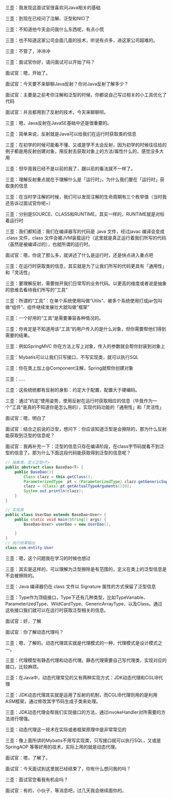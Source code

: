 三歪：我发现这面试官很喜欢问Java相关的基础

三歪：到现在已经问了注解、泛型和NIO了

三歪：不知道他今天会问我什么东西呢，有点小慌

三歪：也不知道这家公司会面几面的技术，听说有点多，进这家公司超难的。

三歪：不管了，冲冲冲

三歪：面试官你好，请问面试可以开始了吗？

面试官：嗯，开始了。

面试官：今天要不来聊聊Java反射？你对Java反射了解多少？

面试官：主要是之前考你注解和泛型的时候，你都说自己写过相关的小工具优化了代码

面试官：并且都用到了反射的技术，今天来聊聊呗。

三歪：嗯，Java反射在JavaSE基础中还是很重要的。

三歪：简单来说，反射就是Java可以给我们在运行时获取类的信息

三歪：在初学的时候可能看不懂、又或是学不太会反射，因为初学的时候往往给的例子都是用反射创建对象，用反射去获取对象上的方法/属性什么的，感觉没多大用

三歪：但毕竟我已经不是以前的我了，跟以前的看法就不一样了。

三歪：理解反射重点就在于理解什么是「运行时」，为什么我们要在「运行时」获取类的信息

三歪：在当时学注解的时候，我们可以发现注解的生命周期有三个枚举值（当时我还告诉过面试官你呢~）

三歪：分别是SOURCE、CLASS和RUNTIME，其实一样的，RUNTIME就是对标着运行时

三歪：我们都知道：我们在编译器写的代码是 .java 文件，经过javac 编译会变成 .class 文件，class 文件会被JVM装载运行（这里就是真正运行着我们所写的代码（虽然是被编译过的），也就所谓的运行时。

面试官：嗯，你说了那么多，就讲述了什么是运行时，还是快点进入重点吧

三歪：在运行时获取类的信息，其实就是为了让我们所写的代码更具有「通用性」和「灵活性」

三歪：要理解反射，需要抛开我们日常写的业务代码。以更高的维度或者说是抽象的思维去看待我们所写的“工具”

三歪：所谓的“工具”：在单个系统使用叫做“Utils”、被多个系统使用打成jar包叫做“组件”、组件继续发展壮大就叫做“框架”

三歪：一个好用的“工具”是需要兼容各种情况的。

三歪：你肯定是不知道用该“工具“的用户传入的是什么对象，但你需要帮他们得到需要的结果。

三歪：例如SpringMVC 你在方法上写上对象，传入的参数就会帮你封装到对象上

三歪：Mybatis可以让我们只写接口，不写实现类，就可以执行SQL

三歪：你在类上加上@Component注解，Spring就帮你创建对象

三歪：.....

三歪：这些统统都有反射的身影：约定大于配置，配置大于硬编码。

三歪：通过”约定“使用姿势，使用反射在运行时获取相应的信息（毕竟作为一个”工具“是真的不知道你是怎么用的），实现代码功能的「通用性」和「灵活性」

面试官：嗯，明白了

面试官：结合之前说的泛型，想问下：你应该知道泛型是会擦除的，那为什么反射能获取到泛型的信息呢？

面试官：我再补充一下：泛型的信息只存在编译阶段，在class字节码就看不到泛型的信息了。那为什么下面这段代码能获取得到泛型的信息呢？

```java
// 抽象类，定义泛型<T>
public abstract class BaseDao<T> {
    public BaseDao(){
        Class clazz = this.getClass();
        ParameterizedType  pt = (ParameterizedType) clazz.getGenericSuperclass(); 
        clazz = (Class) pt.getActualTypeArguments()[0];
        System.out.println(clazz);
    }
}

// 实现类
public class UserDao extends BaseDao<User> {
    public static void main(String[] args) {
        BaseDao<User> userDao = new UserDao();

    }
}
// 执行结果输出
class com.entity.User
```

三歪：嗯，这个问题我在学习的时候也想过

三歪：其实是这样的，可以理解为泛型擦除是有范围的，定义在类上的泛型信息是不会被擦除的。

三歪：Java 编译器仍在 class 文件以 Signature 属性的方式保留了泛型信息

三歪：Type作为顶级接口，Type下还有几种类型，比如TypeVariable、ParameterizedType、WildCardType、GenericArrayType、以及Class。通过这些接口我们就可以在运行时获取泛型相关的信息。

面试官：好，了解

面试官：你了解动态代理吗？

三歪：嗯，了解的。动态代理其实就是代理模式的一种，代理模式是设计模式之一。

三歪：代理模型有静态代理和动态代理。静态代理需要自己写代理类，实现对应的接口，比较麻烦。

三歪：在Java中，动态代理常见的又有两种实现方式：JDK动态代理和CGLIB代理

三歪：JDK动态代理其实就是运用了反射的机制，而CGLIB代理则用的是利用ASM框架，通过修改其字节码生成子类来处理。

三歪：JDK动态代理会帮我们实现接口的方法，通过invokeHandler对所需要的方法进行增强。

三歪：动态代理这一技术在实际或者框架原理中是非常常见的

三歪：像上面所讲的Mybatis不用写实现类，只写接口就可以执行SQL，又或是SpringAOP 等等好用的技术，实际上用的就是动态代理。

面试官：嗯，了解了。

面试官：今天面试到这里就已经结束了，你有什么想问我的吗？

三歪：面试官您看我有机会吗？

面试官：有的，小伙子，等消息吧，过几天我会继续面你的。








